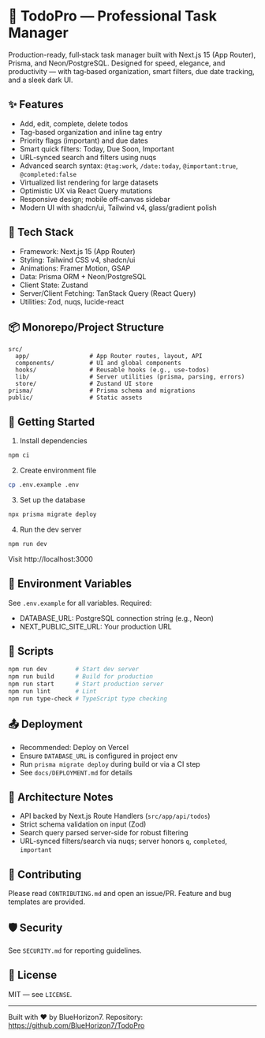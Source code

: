 # 📝 TodoPro — Professional Task Manager

Production-ready, full‑stack task manager built with Next.js 15 (App Router), Prisma, and Neon/PostgreSQL. Designed for speed, elegance, and productivity — with tag‑based organization, smart filters, due date tracking, and a sleek dark UI.

## ✨ Features

- Add, edit, complete, delete todos
- Tag-based organization and inline tag entry
- Priority flags (important) and due dates
- Smart quick filters: Today, Due Soon, Important
- URL-synced search and filters using nuqs
- Advanced search syntax: `@tag:work`, `/date:today`, `@important:true`, `@completed:false`
- Virtualized list rendering for large datasets
- Optimistic UX via React Query mutations
- Responsive design; mobile off‑canvas sidebar
- Modern UI with shadcn/ui, Tailwind v4, glass/gradient polish

## 🧰 Tech Stack

- Framework: Next.js 15 (App Router)
- Styling: Tailwind CSS v4, shadcn/ui
- Animations: Framer Motion, GSAP
- Data: Prisma ORM + Neon/PostgreSQL
- Client State: Zustand
- Server/Client Fetching: TanStack Query (React Query)
- Utilities: Zod, nuqs, lucide-react

## 📦 Monorepo/Project Structure

```
src/
  app/                 # App Router routes, layout, API
  components/          # UI and global components
  hooks/               # Reusable hooks (e.g., use-todos)
  lib/                 # Server utilities (prisma, parsing, errors)
  store/               # Zustand UI store
prisma/                # Prisma schema and migrations
public/                # Static assets
```

## 🚀 Getting Started

1) Install dependencies

```bash
npm ci
```

2) Create environment file

```bash
cp .env.example .env
```

3) Set up the database

```bash
npx prisma migrate deploy
```

4) Run the dev server

```bash
npm run dev
```

Visit http://localhost:3000

## 🔐 Environment Variables

See `.env.example` for all variables. Required:

- DATABASE_URL: PostgreSQL connection string (e.g., Neon)
- NEXT_PUBLIC_SITE_URL: Your production URL

## 🧪 Scripts

```bash
npm run dev        # Start dev server
npm run build      # Build for production
npm run start      # Start production server
npm run lint       # Lint
npm run type-check # TypeScript type checking
```

## 📤 Deployment

- Recommended: Deploy on Vercel
- Ensure `DATABASE_URL` is configured in project env
- Run `prisma migrate deploy` during build or via a CI step
- See `docs/DEPLOYMENT.md` for details

## 🧭 Architecture Notes

- API backed by Next.js Route Handlers (`src/app/api/todos`)
- Strict schema validation on input (Zod)
- Search query parsed server-side for robust filtering
- URL-synced filters/search via nuqs; server honors `q`, `completed`, `important`

## 🤝 Contributing

Please read `CONTRIBUTING.md` and open an issue/PR. Feature and bug templates are provided.

## 🛡️ Security

See `SECURITY.md` for reporting guidelines.

## 📜 License

MIT — see `LICENSE`.

---

Built with ❤️ by BlueHorizon7. Repository: https://github.com/BlueHorizon7/TodoPro


